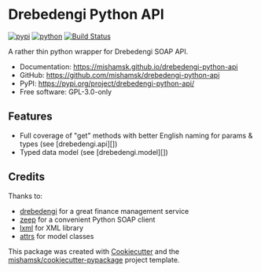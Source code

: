 # Drebedengi Python API

[![pypi](https://img.shields.io/pypi/v/drebedengi-python-api.svg)](https://pypi.org/project/drebedengi-python-api/)
[![python](https://img.shields.io/pypi/pyversions/drebedengi-python-api.svg)](https://pypi.org/project/drebedengi-python-api/)
[![Build Status](https://github.com/mishamsk/drebedengi-python-api/actions/workflows/dev.yml/badge.svg)](https://github.com/mishamsk/drebedengi-python-api/actions/workflows/dev.yml)


A rather thin python wrapper for Drebedengi SOAP API.


* Documentation: <https://mishamsk.github.io/drebedengi-python-api>
* GitHub: <https://github.com/mishamsk/drebedengi-python-api>
* PyPI: <https://pypi.org/project/drebedengi-python-api/>
* Free software: GPL-3.0-only


## Features

* Full coverage of "get" methods with better English naming for params & types (see [drebedengi.api][])
* Typed data model (see [drebedengi.model][])

## Credits

Thanks to:

- [drebedengi](https://www.drebedengi.ru/) for a great finance management service
- [zeep](https://docs.python-zeep.org/en/master/index.html) for a convenient Python SOAP client
- [lxml](https://lxml.de) for XML library
- [attrs](https://www.attrs.org/en/stable/index.html) for model classes

This package was created with [Cookiecutter](https://github.com/audreyr/cookiecutter) and the [mishamsk/cookiecutter-pypackage](https://github.com/mishamsk/cookiecutter-pypackage) project template.
